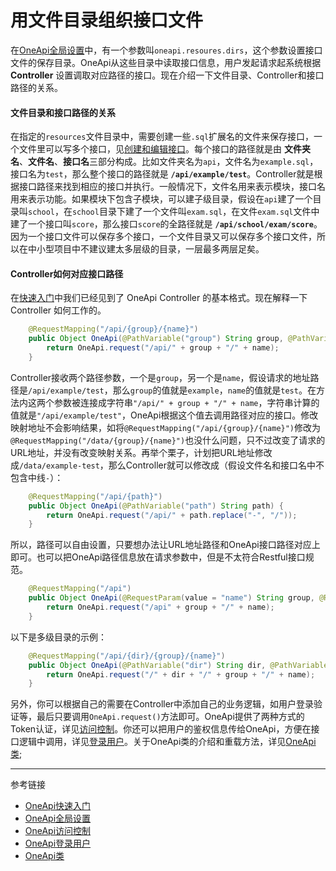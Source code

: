 # 用文件目录组织接口文件

在[OneApi全局设置](/doc/oneapi/setup)中，有一个参数叫`oneapi.resoures.dirs`，这个参数设置接口文件的保存目录。OneApi从这些目录中读取接口信息，用户发起请求起系统根据 **Controller** 设置调取对应路径的接口。现在介绍一下文件目录、Controller和接口路径的关系。

#### 文件目录和接口路径的关系
在指定的`resources`文件目录中，需要创建一些`.sql`扩展名的文件来保存接口，一个文件里可以写多个接口，见[创建和编辑接口](/doc/oneapi/edit)。每个接口的路径就是由 **文件夹名**、**文件名**、**接口名**三部分构成。比如文件夹名为`api`，文件名为`example.sql`，接口名为`test`，那么整个接口的路径就是 **`/api/example/test`**。Controller就是根据接口路径来找到相应的接口并执行。一般情况下，文件名用来表示模块，接口名用来表示功能。如果模块下包含子模块，可以建子级目录，假设在`api`建了一个目录叫`school`，在`school`目录下建了一个文件叫`exam.sql`，在文件`exam.sql`文件中建了一个接口叫`score`，那么接口`score`的全路径就是 **`/api/school/exam/score`**。因为一个接口文件可以保存多个接口，一个文件目录又可以保存多个接口文件，所以在中小型项目中不建议建太多层级的目录，一层最多两层足矣。

#### Controller如何对应接口路径
在[快速入门](/doc/oneapi/quick)中我们已经见到了 OneApi Controller 的基本格式。现在解释一下 Controller 如何工作的。
```java
    @RequestMapping("/api/{group}/{name}")
    public Object OneApi(@PathVariable("group") String group, @PathVariable("name") String name) {
        return OneApi.request("/api/" + group + "/" + name);
    }
```
Controller接收两个路径参数，一个是`group`，另一个是`name`，假设请求的地址路径是`/api/example/test`，那么`group`的值就是`example`，`name`的值就是`test`。在方法内这两个参数被连接成字符串`"/api/" + group + "/" + name`，字符串计算的值就是`"/api/example/test"`，OneApi根据这个值去调用路径对应的接口。修改映射地址不会影响结果，如将`@RequestMapping("/api/{group}/{name}")`修改为`@RequestMapping("/data/{group}/{name}")`也没什么问题，只不过改变了请求的URL地址，并没有改变映射关系。再举个栗子，计划把URL地址修改成`/data/example-test`，那么Controller就可以修改成（假设文件名和接口名中不包含中线`-`）：
```java
    @RequestMapping("/api/{path}")
    public Object OneApi(@PathVariable("path") String path) {
        return OneApi.request("/api/" + path.replace("-", "/"));
    }
```
所以，路径可以自由设置，只要想办法让URL地址路径和OneApi接口路径对应上即可。也可以把OneApi路径信息放在请求参数中，但是不太符合Restful接口规范。
```java
    @RequestMapping("/api")
    public Object OneApi(@RequestParam(value = "name") String group, @RequestParam(value = "name") String name) {
        return OneApi.request("/api" + group + "/" + name);
    }
```
以下是多级目录的示例：
```java
    @RequestMapping("/api/{dir}/{group}/{name}")
    public Object OneApi(@PathVariable("dir") String dir, @PathVariable("group") String group, @PathVariable("name") String name) {
        return OneApi.request("/" + dir + "/" + group + "/" + name);
    }
```

另外，你可以根据自己的需要在Controller中添加自己的业务逻辑，如用户登录验证等，最后只要调用`OneApi.request()`方法即可。OneApi提供了两种方式的Token认证，详见[访问控制](/doc/oneapi/token)。你还可以把用户的鉴权信息传给OneApi，方便在接口逻辑中调用，详见[登录用户](/doc/oneapi/signin)。关于OneApi类的介绍和重载方法，详见[OneApi类](/doc/pql/class);


---
参考链接
* [OneApi快速入门](/doc/oneapi/quick)
* [OneApi全局设置](/doc/oneapi/setup)
* [OneApi访问控制](/doc/oneapi/token)
* [OneApi登录用户](/doc/oneapi/signin)
* [OneApi类](/doc/oneapi/class)